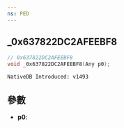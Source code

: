 ```yaml
---
ns: PED
---
```

## _0x637822DC2AFEEBF8

```c
// 0x637822DC2AFEEBF8
void _0x637822DC2AFEEBF8(Any p0);
```

```
NativeDB Introduced: v1493
```

## 參數
* **p0**:
